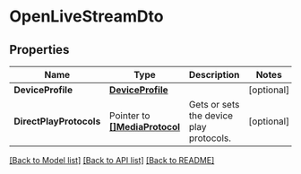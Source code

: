 # OpenLiveStreamDto

## Properties

Name | Type | Description | Notes
------------ | ------------- | ------------- | -------------
**DeviceProfile** | [**DeviceProfile**](DeviceProfile.md) |  | [optional] 
**DirectPlayProtocols** | Pointer to [**[]MediaProtocol**](MediaProtocol.md) | Gets or sets the device play protocols. | [optional] 

[[Back to Model list]](../README.md#documentation-for-models) [[Back to API list]](../README.md#documentation-for-api-endpoints) [[Back to README]](../README.md)


